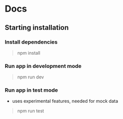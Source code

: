 # Docs

## Starting installation

### Install dependencies

> npm install

### Run app in development mode

> npm run dev

### Run app in test mode

- uses experimental features, needed for mock data

> npm run test
